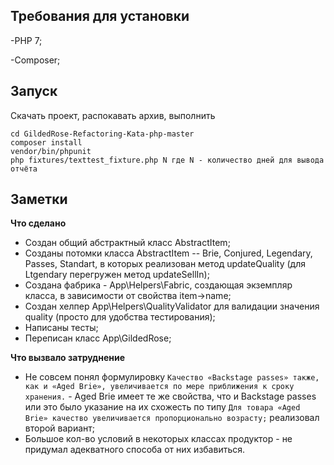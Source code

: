 Требования для установки
------------

  -PHP 7;
  
  -Composer;

Запуск
---------------
Скачать проект, распокавать архив, выполнить 

```
cd GildedRose-Refactoring-Kata-php-master
composer install
vendor/bin/phpunit
php fixtures/texttest_fixture.php N где N - количество дней для вывода отчёта
```

Заметки
----
**Что сделано**
  - Создан общий абстрактный класс AbstractItem;
  - Созданы потомки класса AbstractItem -- Brie, Conjured, Legendary, Passes, Standart, в которых реализован метод updateQuality (для Ltgendary перегружен метод updateSellIn);
  - Создана фабрика - App\Helpers\Fabric, создающая экземпляр класса, в зависимости от свойства item->name;
  - Создан хелпер App\Helpers\QualityValidator для валидации значения quality (просто для удобства тестирования);
  - Написаны тесты;
  - Переписан класс App\GildedRose;
  
**Что вызвало затруднение**
  - Не совсем понял формулировку `Качество «Backstage passes» также, как и «Aged Brie», увеличивается по мере приближения к сроку хранения.` - Aged Brie имеет те же свойства, что и Backstage passes или это было указание на их схожесть по типу `Для товара «Aged Brie» качество увеличивается пропорционально возрасту;` реализовал второй вариант; 
  - Большое кол-во условий в некоторых классах продуктор - не придумал адекватного способа от них избавиться.
  
